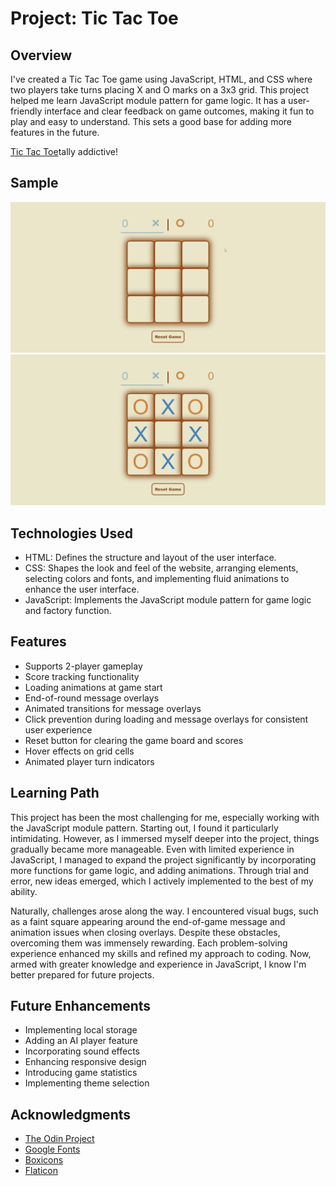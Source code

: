 # Project: Tic Tac Toe

## Overview

I've created a Tic Tac Toe game using JavaScript, HTML, and CSS where two players take turns placing X and O marks on a 3x3 grid. This project helped me learn JavaScript module pattern for game logic. It has a user-friendly interface and clear feedback on game outcomes, making it fun to play and easy to understand. This sets a good base for adding more features in the future.

[Tic Tac Toe](https://krig6.github.io/odin-tic-tac-toe/)tally addictive!

## Sample

![Sample](./images/tic-tac-toe.gif)
![Sample](./images/sample-ui.png)

## Technologies Used

- HTML: Defines the structure and layout of the user interface.
- CSS: Shapes the look and feel of the website, arranging elements, selecting colors and fonts, and implementing fluid animations to enhance the user interface.
- JavaScript: Implements the JavaScript module pattern for game logic and factory function.

## Features

- Supports 2-player gameplay
- Score tracking functionality
- Loading animations at game start
- End-of-round message overlays
- Animated transitions for message overlays
- Click prevention during loading and message overlays for consistent user experience
- Reset button for clearing the game board and scores
- Hover effects on grid cells
- Animated player turn indicators

## Learning Path

This project has been the most challenging for me, especially working with the JavaScript module pattern. Starting out, I found it particularly intimidating. However, as I immersed myself deeper into the project, things gradually became more manageable. Even with limited experience in JavaScript, I managed to expand the project significantly by incorporating more functions for game logic, and adding animations. Through trial and error, new ideas emerged, which I actively implemented to the best of my ability.

Naturally, challenges arose along the way. I encountered visual bugs, such as a faint square appearing around the end-of-game message and animation issues when closing overlays. Despite these obstacles, overcoming them was immensely rewarding. Each problem-solving experience enhanced my skills and refined my approach to coding. Now, armed with greater knowledge and experience in JavaScript, I know I'm better prepared for future projects.

## Future Enhancements

- Implementing local storage
- Adding an AI player feature
- Incorporating sound effects
- Enhancing responsive design
- Introducing game statistics
- Implementing theme selection

## Acknowledgments

- [The Odin Project](https://www.theodinproject.com/)<br>
- [Google Fonts](https://fonts.google.com/)<br>
- [Boxicons](https://boxicons.com/)<br>
- [Flaticon](https://www.flaticon.com/)
